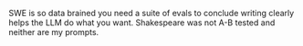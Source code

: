 SWE is so data brained you need a suite of evals to conclude writing clearly helps the LLM do what you want. Shakespeare was not A-B tested and neither are my prompts.

